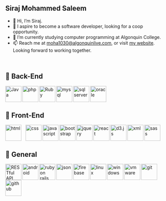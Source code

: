 ## Siraj Mohammed Saleem
- 👋 Hi, I’m Siraj.
- 👀 I aspire to become a software developer, looking for a coop opportunity.
- :school: I’m currently studying computer programming at Algonquin College.
- 📫 Reach me at moha1030@algonquinlive.com, or visit <a href="https://www.sirajsaleem.com">my website</a>. Looking forward to working together.
<br/>

## :robot: Back-End

<img titale="Java" align="left" alt="Java" width="50px" src="https://cdn.jsdelivr.net/gh/devicons/devicon/icons/java/java-original-wordmark.svg"/>
<img titale="PHP" align="left" alt="php" width="50px" src="https://cdn.jsdelivr.net/gh/devicons/devicon/icons/php/php-original.svg"/>
<img titale="Ruby" align="left" alt="Ruby" width="50px" src="https://cdn.jsdelivr.net/gh/devicons/devicon/icons/ruby/ruby-original.svg"/>
<img titale="MySQL" align="left" alt="mysql" width="50px" src="https://cdn.jsdelivr.net/gh/devicons/devicon/icons/mysql/mysql-original-wordmark.svg"/>
<img titale="Microfost SQL Server" align="left" alt="sql server" width="50px" src="https://sirajsaleem.com/images/portfolio/microsoft-sql-server-logo.png"/>
<img titale="Oracle Server" alt="oracle" width="50px" src="https://sirajsaleem.com/images/portfolio/oracle.png"/>

<br>

## :robot: Front-End

<img titale="HTML 5" align="left" alt="html" width="50px" style="padding-right:10px;" src="https://cdn.jsdelivr.net/gh/devicons/devicon/icons/html5/html5-original.svg"/>
<img titale="CSS" align="left" alt="css" width="50px" src="https://cdn.jsdelivr.net/gh/devicons/devicon/icons/css3/css3-original.svg"/>
<img titale="JavaScript" align="left" alt="javascript" width="50px" src="https://cdn.jsdelivr.net/gh/devicons/devicon/icons/javascript/javascript-original.svg"/>
<img titale="Bootstrap" align="left" alt="bootstrap" width="50px" src="https://cdn.jsdelivr.net/gh/devicons/devicon/icons/bootstrap/bootstrap-original.svg"/>
<img titale="jQuery" align="left" alt="jquery" width="50px" src="https://cdn.jsdelivr.net/gh/devicons/devicon/icons/jquery/jquery-original.svg"/>
<img titale="React" align="left" alt="react" width="50px" src="https://cdn.jsdelivr.net/gh/devicons/devicon/icons/react/react-original.svg"/>
<img titale="D3" align="left" alt="d3.js" width="50px" src="https://cdn.jsdelivr.net/gh/devicons/devicon/icons/d3js/d3js-original.svg"/>
<img titale="XML" align="left" alt="xml" width="50px" src="https://sirajsaleem.com/images/portfolio/xml.png"/>
<img titale="Sass" alt="sass" width="50px" src="https://cdn.jsdelivr.net/gh/devicons/devicon/icons/sass/sass-original.svg"/>

<br>

## :robot: General

<img titale="RESTful API" align="left" alt="RESTful API" width="50px" src="https://sirajsaleem.com/images/portfolio/restful-api.png"/>
<img titale="Android Development Kit" align="left" alt="android" width="50px" src="https://sirajsaleem.com/images/portfolio/androidstudio.svg"/>
<img titale="Ruby on Rails" align="left" alt="ruby on rails" width="50px" src="https://cdn.jsdelivr.net/gh/devicons/devicon/icons/rails/rails-plain.svg"/>
<img titale="JSON" align="left" alt="json" width="50px" src="https://sirajsaleem.com/images/portfolio/json.png"/>
<img titale="Firebase Analytics" align="left" alt="firebase" width="50px" src="https://cdn.jsdelivr.net/gh/devicons/devicon/icons/firebase/firebase-plain.svg"/>
<img titale="Linux" align="left" alt="linux" width="50px" src="https://sirajsaleem.com/images/portfolio/linux.svg"/>
<img titale="Windows" align="left" alt="windows" width="50px" src="https://sirajsaleem.com/images/portfolio/windows.svg"/>
<img titale="VMWare" align="left" alt="vmware" width="50px" src="https://sirajsaleem.com/images/portfolio/vmware.png"/>
<img titale="Git" align="left" alt="git" width="50px" src="https://cdn.jsdelivr.net/gh/devicons/devicon/icons/git/git-original.svg"/>
<img titale="GitHub" alt="github" width="50px" src="https://cdn.jsdelivr.net/gh/devicons/devicon/icons/github/github-original.svg"/>

<br/>
<!--
 ## :bar_chart: Stats

 ![Siraj's GitHub stats](https://github-readme-stats.vercel.app/api?username=sirajms5&show_icons=true&theme=gruvbox)
-->
<!---
sirajms5/sirajms5 is a ✨ special ✨ repository because its `README.md` (this file) appears on your GitHub profile.
You can click the Preview link to take a look at your changes.
--->
